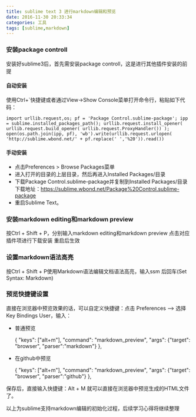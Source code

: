 ```yaml
---
title: sublime text 3 进行markdown编辑和预览
date: 2016-11-30 20:33:34
categories: 工具
tags: [sublime,markdown]
---
```


### 安装package controll
安装好sublime3后，首先需安装package controll，这是进行其他插件安装的前提

#### 自动安装
使用Ctrl+`快捷键或者通过View->Show Console菜单打开命令行，粘贴如下代码：

    import urllib.request,os; pf = 'Package Control.sublime-package'; ipp = sublime.installed_packages_path(); urllib.request.install_opener( urllib.request.build_opener( urllib.request.ProxyHandler()) ); open(os.path.join(ipp, pf), 'wb').write(urllib.request.urlopen( 'http://sublime.wbond.net/' + pf.replace(' ','%20')).read())

#### 手动安装
- 点击Preferences > Browse Packages菜单
- 进入打开的目录的上层目录，然后再进入Installed Packages/目录
- 下载Package Control.sublime-package并复制到Installed Packages/目录
  下载地址：https://sublime.wbond.net/Package%20Control.sublime-package
- 重启Sublime Text。

### 安装markdown editing和markdown preview
按Ctrl + Shift + P，分别输入markdown editing和markdown preview
点击对应插件项进行下载安装
重启后生效

### 设置markdown语法高亮
按Ctrl + Shift + P使用Markdown语法编辑文档语法高亮，输入ssm 后回车(Set Syntax: Markdown)

### 预览快捷键设置
直接在浏览器中预览效果的话，可以自定义快捷键：点击 Preferences --> 选择 Key Bindings User，输入：
- 普通预览

    { "keys": ["alt+m"], "command": "markdown_preview", "args": {"target": "browser", "parser":"markdown"} },

- 在github中预览

    { "keys": ["alt+m"], "command": "markdown_preview", "args": {"target": "browser", "parser":"github"} },

保存后，直接输入快捷键：Alt + M 就可以直接在浏览器中预览生成的HTML文件了。

以上为sublime支持markdown编辑的初始化过程，后续学习心得将继续整理
